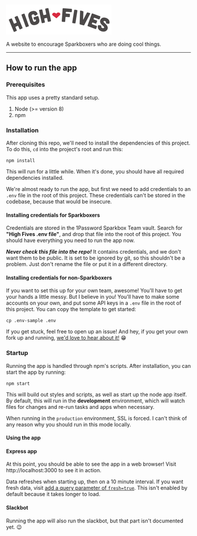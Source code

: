 ![High Fives](docs/high-fives-logo.png)

A website to encourage Sparkboxers who are doing cool things.

---

## How to run the app

### Prerequisites

This app uses a pretty standard setup.

1. Node (>= version 8)
2. npm

### Installation

After cloning this repo, we'll need to install the dependencies of this project. To do this, `cd` into the project's root and run this:

```
npm install
```

This will run for a little while. When it's done, you should have all required dependencies installed.

We're almost ready to run the app, but first we need to add credentials to an `.env` file in the root of this project. These credentials can't be stored in the codebase, because that would be insecure.

#### Installing credentials for Sparkboxers

Credentials are stored in the 1Password Sparkbox Team vault. Search for **"High Fives .env file"**, and drop that file into the root of this project. You should have everything you need to run the app now.

**_Never check this file into the repo!_** It contains credentials, and we don't want them to be public. It is set to be ignored by git, so this shouldn't be a problem. Just don't rename the file or put it in a different directory.

#### Installing credentials for non-Sparkboxers

If you want to set this up for your own team, awesome! You'll have to get your hands a little messy. But I believe in you! You'll have to make some accounts on your own, and put some API keys in a `.env` file in the root of this project. You can copy the template to get started:

```
cp .env-sample .env 
```

If you get stuck, feel free to open up an issue! And hey, if you get your own fork up and running, [we'd love to hear about it!](https://twitter.com/hearsparkbox) 😁

### Startup

Running the app is handled through npm's scripts. After installation, you can start the app by running:

```
npm start
```

This will build out styles and scripts, as well as start up the node app itself. By default, this will run in the **development** environment, which will watch files for changes and re-run tasks and apps when necessary.

When running in the `production` environment, SSL is forced. I can't think of any reason why you should run in this mode locally.

#### Using the app

#### Express app

At this point, you should be able to see the app in a web browser! Visit http://localhost:3000 to see it in action.

Data refreshes when starting up, then on a 10 minute interval. If you want fresh data, visit [add a query parameter of `fresh=true`](http://localhost:3000/?fresh=true). This isn't enabled by default because it takes longer to load.

#### Slackbot

Running the app will also run the slackbot, but that part isn't documented yet. 😉